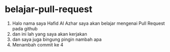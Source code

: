 # belajar-pull-request
1. Halo nama saya Hafid Al Azhar saya akan belajar mengenai Pull Request pada github
2. dan ini lah yang saya akan kerjakan
3. dan saya juga bingung pingin nambah apa
4. Menambah commit ke 4
